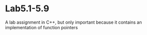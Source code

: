 # Lab5.1-5.9
 A lab assignment in C++, but only important because it contains an implementation of function pointers
